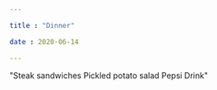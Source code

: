 ```yaml
---

title : "Dinner"

date : 2020-06-14

---
```





"Steak sandwiches 
Pickled potato salad
Pepsi
Drink"
